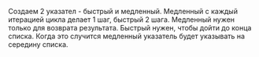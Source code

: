 Создаем 2 указател - быстрый и медленный. Медленный с каждый итерацией цикла делает 1 шаг, быстрый 2 шага. Медленный нужен только для возврата результата. Быстрый нужен, чтобы дойти до конца списка. Когда это случится медленный указатель будет указывать на середину списка. 